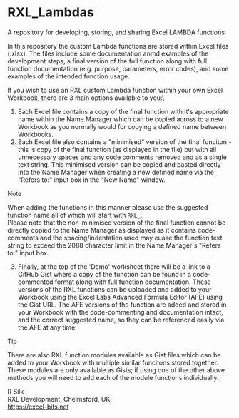 # RXL_Lambdas
A repository for developing, storing, and sharing Excel LAMBDA functions

In this repository the custom Lambda functions are stored within Excel files (.xlsx). The files include some documentation anmd examples of the development steps, a final version of the full function along with full function documentation (e.g. purpose, parameters, error codes), and some examples of the intended function usage.

If you wish to use an RXL custom Lambda function within your own Excel Workbook, there are 3 main options available to you:\
1. Each Excel file contains a copy of the final function with it's appropriate name within the Name Manager which can be copied across to a new Workbook as you normally would for copying a defined name between Workbooks.
2. Each Excel file also contains a "minimised" version of the final funciton - this is copy of the final function (as displayed in the file) but with all unnecessary spaces and any code comments removed and as a single text string. This minimised version can be copied and pasted directly into the Name Manager when creating a new defined name via the "Refers to:" input box in the "New Name" window.
> [!NOTE]
> When adding the functions in this manner please use the suggested function name all of which will start with `RXL_`.\
> Please note that the non-minimised version of the final function cannot be directly copied to the Name Manager as displayed as it contains code-comments and the spacing/indentation used may cuase the function text string to exceed the 2088 character limit in the Name Manager's "Refers to:" input box.
3. Finally, at the top of the 'Demo' worksheet there will be a link to a GitHub Gist where a copy of the function can be found in a code-commented format along with full function documentation. These versions of the RXL functions can be uploaded and added to your Workbook using the Excel Labs Advanced Formula Editor (AFE) using the Gist URL. The AFE versions of the function are added and stored in your Workbook with the code-commenting and documentation intact, and the correct suggested name, so they can be referenced easily via the AFE at any time.
> [!TIP]
> There are also RXL function modules available as Gist files which can be added to your Workbook with multiple similar funcitons stored together. These modules are only available as Gists; if using one of the other above methods you will need to add each of the module functions individually. 



R Silk\
RXL Development, Chelmsford, UK\
https://excel-bits.net
